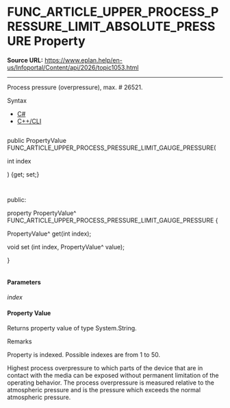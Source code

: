 # FUNC_ARTICLE_UPPER_PROCESS_PRESSURE_LIMIT_ABSOLUTE_PRESSURE Property

**Source URL:** https://www.eplan.help/en-us/Infoportal/Content/api/2026/topic1053.html

---

Process pressure (overpressure), max. # 26521.

Syntax

- [C#](#i-syntax-CS)
- [C++/CLI](#i-syntax-CPP2005)

```
```
public PropertyValue FUNC_ARTICLE_UPPER_PROCESS_PRESSURE_LIMIT_GAUGE_PRESSURE( 

   int index

) {get; set;}
```
```

```
```
public:

property PropertyValue^ FUNC_ARTICLE_UPPER_PROCESS_PRESSURE_LIMIT_GAUGE_PRESSURE {

   PropertyValue^ get(int index);

   void set (int index, PropertyValue^ value);

}
```
```

#### Parameters

*index*

#### Property Value

Returns property value of type System.String.

Remarks

Property is indexed. Possible indexes are from 1 to 50.

Highest process overpressure to which parts of the device that are in contact with the media can be exposed without permanent limitation of the operating behavior. The process overpressure is measured relative to the atmospheric pressure and is the pressure which exceeds the normal atmospheric pressure.
